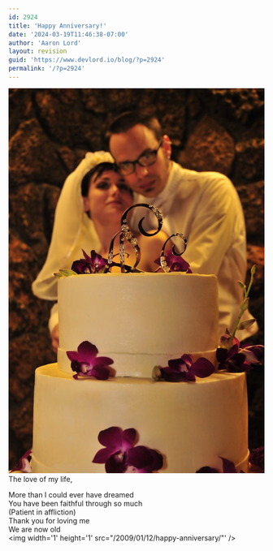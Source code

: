 ```yaml
---
id: 2924
title: 'Happy Anniversary!'
date: '2024-03-19T11:46:38-07:00'
author: 'Aaron Lord'
layout: revision
guid: 'https://www.devlord.io/blog/?p=2924'
permalink: '/?p=2924'
---
```


<a href="/assets/img/2011/10/2802402388_487f1924a3_b.jpg"><img src="/assets/img/2011/10/2802402388_487f1924a3_b.jpg?w=199" border="0" alt="" /></a><br />The love of my life,<div>More than I could ever have dreamed<br /><div>You have been faithful through so much</div><div>(Patient in affliction)</div><div>Thank you for loving me</div><div>We are now old</div></div><div class="blogger-post-footer"><img width='1' height='1' src="/2009/01/12/happy-anniversary/"' /></div>